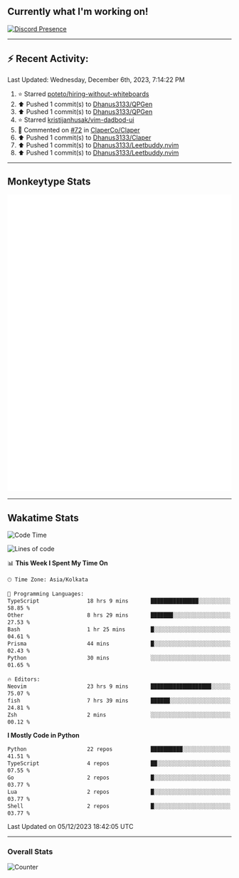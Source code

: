 ## Currently what I'm working on!
[![Discord Presence](https://lanyard.cnrad.dev/api/534981034400284712)](https://discord.com/users/534981034400284712)

---

## :zap: Recent Activity:
<!--RECENT_ACTIVITY:last_update-->
Last Updated: Wednesday, December 6th, 2023, 7:14:22 PM
<!--RECENT_ACTIVITY:last_update_end-->
<!--RECENT_ACTIVITY:start-->
1. ⭐ Starred [poteto/hiring-without-whiteboards](https://github.com/poteto/hiring-without-whiteboards)<br>
2. ⬆️ Pushed 1 commit(s) to [Dhanus3133/QPGen](https://github.com/Dhanus3133/QPGen)<br>
3. ⬆️ Pushed 1 commit(s) to [Dhanus3133/QPGen](https://github.com/Dhanus3133/QPGen)<br>
4. ⭐ Starred [kristijanhusak/vim-dadbod-ui](https://github.com/kristijanhusak/vim-dadbod-ui)<br>
5. 💬 Commented on [#72](https://github.com/ClaperCo/Claper/pull/72#issuecomment-1817919915) in [ClaperCo/Claper](https://github.com/ClaperCo/Claper)<br>
6. ⬆️ Pushed 1 commit(s) to [Dhanus3133/Claper](https://github.com/Dhanus3133/Claper)<br>
7. ⬆️ Pushed 1 commit(s) to [Dhanus3133/Leetbuddy.nvim](https://github.com/Dhanus3133/Leetbuddy.nvim)<br>
8. ⬆️ Pushed 1 commit(s) to [Dhanus3133/Leetbuddy.nvim](https://github.com/Dhanus3133/Leetbuddy.nvim)<br>
<!--RECENT_ACTIVITY:end-->

---

## Monkeytype Stats
<a href="https://monkeytype.com/profile/dhanus">
  <img src="https://raw.githubusercontent.com/Dhanus3133/Dhanus3133/monkeytype/monkeytype-pb.svg" alt="Monkeytype Profile" />
</a>

---

## Wakatime Stats
<!--START_SECTION:waka-->
![Code Time](http://img.shields.io/badge/Code%20Time-1%2C444%20hrs%2012%20mins-blue)

![Lines of code](https://img.shields.io/badge/From%20Hello%20World%20I%27ve%20Written-4.8%20million%20lines%20of%20code-blue)

📊 **This Week I Spent My Time On** 

```text
🕑︎ Time Zone: Asia/Kolkata

💬 Programming Languages: 
TypeScript               18 hrs 9 mins       ███████████████░░░░░░░░░░   58.85 % 
Other                    8 hrs 29 mins       ███████░░░░░░░░░░░░░░░░░░   27.53 % 
Bash                     1 hr 25 mins        █░░░░░░░░░░░░░░░░░░░░░░░░   04.61 % 
Prisma                   44 mins             █░░░░░░░░░░░░░░░░░░░░░░░░   02.43 % 
Python                   30 mins             ░░░░░░░░░░░░░░░░░░░░░░░░░   01.65 % 

🔥 Editors: 
Neovim                   23 hrs 9 mins       ███████████████████░░░░░░   75.07 % 
fish                     7 hrs 39 mins       ██████░░░░░░░░░░░░░░░░░░░   24.81 % 
Zsh                      2 mins              ░░░░░░░░░░░░░░░░░░░░░░░░░   00.12 % 
```

**I Mostly Code in Python** 

```text
Python                   22 repos            ██████████░░░░░░░░░░░░░░░   41.51 % 
TypeScript               4 repos             ██░░░░░░░░░░░░░░░░░░░░░░░   07.55 % 
Go                       2 repos             █░░░░░░░░░░░░░░░░░░░░░░░░   03.77 % 
Lua                      2 repos             █░░░░░░░░░░░░░░░░░░░░░░░░   03.77 % 
Shell                    2 repos             █░░░░░░░░░░░░░░░░░░░░░░░░   03.77 % 
```




 Last Updated on 05/12/2023 18:42:05 UTC
<!--END_SECTION:waka-->
---

### Overall Stats

<img src="https://moe-counter.glitch.me/get/@Dhanus3133?theme=asoul" alt="Counter" />
